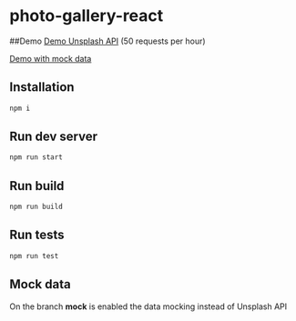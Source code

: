 # photo-gallery-react

##Demo
[Demo Unsplash API](https://photoflix.netlify.com) (50 requests per hour)

[Demo with mock data](https://photoflix-mock.netlify.com)

## Installation
```bash
npm i
```

## Run dev server
```bash
npm run start
```

## Run build
```bash
npm run build
```

## Run tests
```bash
npm run test
```

## Mock data
On the branch **mock** is enabled the data mocking instead of Unsplash API
